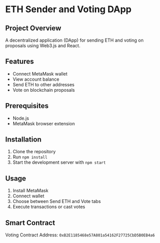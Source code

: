 # ETH Sender and Voting DApp

## Project Overview

A decentralized application (DApp) for sending ETH and voting on proposals using Web3.js and React.

## Features

- Connect MetaMask wallet
- View account balance
- Send ETH to other addresses
- Vote on blockchain proposals

## Prerequisites

- Node.js
- MetaMask browser extension

## Installation

1. Clone the repository
2. Run `npm install`
3. Start the development server with `npm start`

## Usage

1. Install MetaMask
2. Connect wallet
3. Choose between Send ETH and Vote tabs
4. Execute transactions or cast votes

## Smart Contract

Voting Contract Address: `0xB2E1185468e57A801a54162F27725CbD5B0EB4a6`

